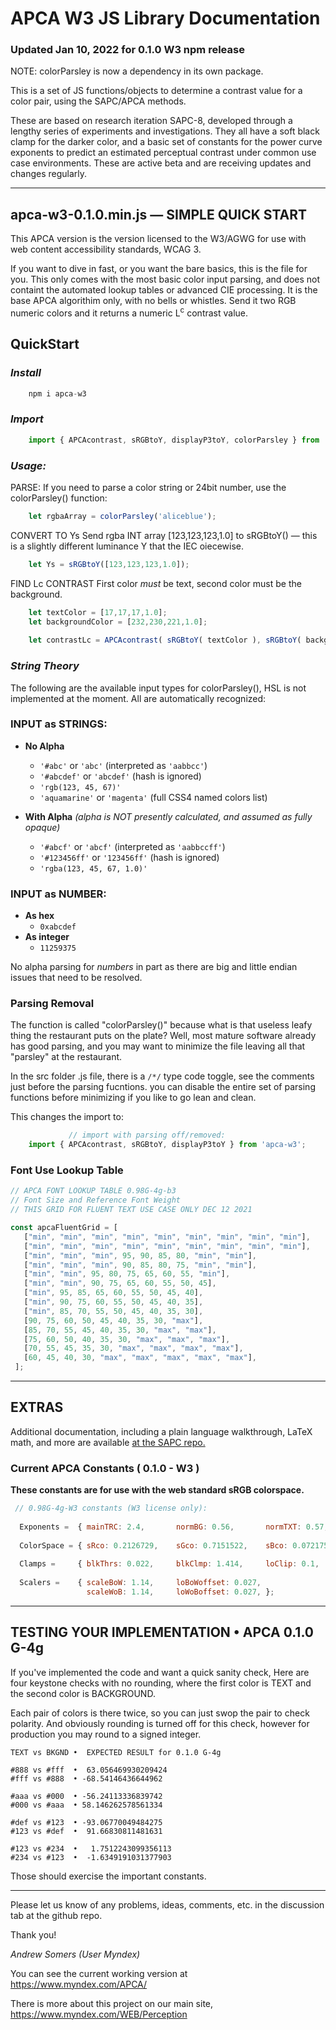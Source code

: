 # APCA W3 JS Library Documentation

### Updated Jan 10, 2022 for 0.1.0 W3 npm release

NOTE: colorParsley is now a dependency in its own package.

This is a set of JS functions/objects to determine a contrast value for a color pair, using the SAPC/APCA methods. 

These are based on research iteration SAPC-8, developed through a lengthy series of experiments and investigations. They all have a soft black clamp for the darker color, and a basic set of constants for the power curve exponents to predict an estimated perceptual contrast under common use case environments. These are active beta and are receiving updates and changes regularly.

-----

## apca-w3-0.1.0.min.js — SIMPLE QUICK START
This APCA version is the version licensed to the W3/AGWG for use with web content accessibility standards, WCAG 3.

If you want to dive in fast, or you want the bare basics, this is the file for you. This only comes with the most basic color input parsing, and does not containt the automated lookup tables or advanced CIE processing. It is the base APCA algorithim only, with no bells or whistles. Send it two RGB numeric colors and it returns a numeric L<sup>c</sup> contrast value.

## QuickStart
### _Install_

```javascript
    npm i apca-w3
```

### _Import_
```javascript
    import { APCAcontrast, sRGBtoY, displayP3toY, colorParsley } from 'apca-w3';
```
### _Usage:_
PARSE:
If you need to parse a color string or 24bit number, use the colorParsley() function:
```javascript
    let rgbaArray = colorParsley('aliceblue');
```
CONVERT TO Ys
Send rgba INT array [123,123,123,1.0] to sRGBtoY() — this is a slightly different luminance Y that the IEC oiecewise.

```javascript
    let Ys = sRGBtoY([123,123,123,1.0]);
```
FIND Lc CONTRAST
First color _must_ be text, second color must be the background.

```javascript
    let textColor = [17,17,17,1.0];
    let backgroundColor = [232,230,221,1.0];
    
    let contrastLc = APCAcontrast( sRGBtoY( textColor ), sRGBtoY( backgroundColor ) );
````

### _String Theory_
The following are the available input types for colorParsley(), HSL is not implemented at the moment. All are automatically recognized:

### INPUT as STRINGS:
- **No Alpha**
    - ` '#abc' ` or ` 'abc' ` (interpreted as ` 'aabbcc' `)
    - ` '#abcdef' ` or ` 'abcdef' ` (hash is ignored)
    - ` 'rgb(123, 45, 67)' `
    - ` 'aquamarine' ` or ` 'magenta' ` (full CSS4 named colors list)

- **With Alpha** _(alpha is NOT presently calculated, and assumed as fully opaque)_
    - ` '#abcf' ` or ` 'abcf' ` (interpreted as ` 'aabbccff' `)
    - ` '#123456ff' ` or ` '123456ff' ` (hash is ignored)
    - ` 'rgba(123, 45, 67, 1.0)' `

### INPUT as NUMBER:
- **As hex**
    - ` 0xabcdef `
- **As integer**
    - ` 11259375 `

No alpha parsing for _numbers_ in part as there are big and little endian issues that need to be resolved.

### Parsing Removal
The function is called "colorParsley()" because what is that useless leafy thing the restaurant puts on the plate?  Well, most mature software already has good parsing, and you may want to minimize the file leaving all that "parsley" at the restaurant.

In the src folder .js file, there is a ` /*/ ` type code toggle, see the comments just before the parsing fucntions. you can disable the entire set of parsing functions before minimizing if you like to go lean and clean.

This changes the import to:

````javascript
             // import with parsing off/removed:
    import { APCAcontrast, sRGBtoY, displayP3toY } from 'apca-w3';
````


### Font Use Lookup Table

```javascript
// APCA FONT LOOKUP TABLE 0.98G-4g-b3
// Font Size and Reference Font Weight
// THIS GRID FOR FLUENT TEXT USE CASE ONLY DEC 12 2021

const apcaFluentGrid = [
   ["min", "min", "min", "min", "min", "min", "min", "min", "min"],
   ["min", "min", "min", "min", "min", "min", "min", "min", "min"],
   ["min", "min", "min", 95, 90, 85, 80, "min", "min"],
   ["min", "min", "min", 90, 85, 80, 75, "min", "min"],
   ["min", "min", 95, 80, 75, 65, 60, 55, "min"],
   ["min", "min", 90, 75, 65, 60, 55, 50, 45],
   ["min", 95, 85, 65, 60, 55, 50, 45, 40],
   ["min", 90, 75, 60, 55, 50, 45, 40, 35],
   ["min", 85, 70, 55, 50, 45, 40, 35, 30],
   [90, 75, 60, 50, 45, 40, 35, 30, "max"],
   [85, 70, 55, 45, 40, 35, 30, "max", "max"],
   [75, 60, 50, 40, 35, 30, "max", "max", "max"],
   [70, 55, 45, 35, 30, "max", "max", "max", "max"],
   [60, 45, 40, 30, "max", "max", "max", "max", "max"],
 ];
```

-----
## EXTRAS
Additional documentation, including a plain language walkthrough, LaTeX math, and more are available [at the SAPC repo.](https://github.com/Myndex/SAPC-APCA)

### Current APCA Constants ( 0.1.0 - W3 )
**These constants are for use with the web standard sRGB colorspace.**
```javascript
 // 0.98G-4g-W3 constants (W3 license only):
    
  Exponents =  { mainTRC: 2.4,       normBG: 0.56,       normTXT: 0.57,     revTXT: 0.62,     revBG: 0.65, };
  
  ColorSpace = { sRco: 0.2126729,    sGco: 0.7151522,    sBco: 0.0721750, };
    
  Clamps =     { blkThrs: 0.022,     blkClmp: 1.414,     loClip: 0.1,     deltaYmin: 0.0005, };
        
  Scalers =    { scaleBoW: 1.14,     loBoWoffset: 0.027, 
                 scaleWoB: 1.14,     loWoBoffset: 0.027, };	
```    

-----

## TESTING YOUR IMPLEMENTATION • APCA 0.1.0 G-4g

If you've implemented the code and want a quick sanity check,
Here are four keystone checks with no rounding, where the
first color is TEXT and the second color is BACKGROUND.

Each pair of colors is there twice, so you can just swop 
the pair to check polarity. And obviously rounding is
turned off for this check, however for production
you may round to a signed integer. 

    TEXT vs BKGND •  EXPECTED RESULT for 0.1.0 G-4g
    
    #888 vs #fff  •  63.056469930209424
    #fff vs #888  • -68.54146436644962  
    
    #aaa vs #000  • -56.24113336839742
    #000 vs #aaa  • 58.146262578561334
    
    #def vs #123  • -93.06770049484275
    #123 vs #def  •  91.66830811481631
    
    #123 vs #234  •   1.7512243099356113
    #234 vs #123  •  -1.6349191031377903


Those should exercise the important constants.

-----
Please let us know of any problems, ideas, comments, etc. in the discussion tab at the github repo.

Thank you!

_Andrew Somers
(User Myndex)_

You can see the current working version at https://www.myndex.com/APCA/

There is more about this project on our main site, https://www.myndex.com/WEB/Perception
